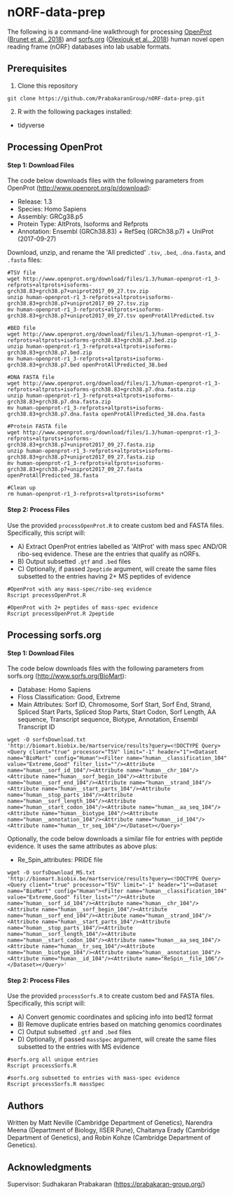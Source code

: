 # nORF-data-prep
The following is a command-line walkthrough for processing [OpenProt](http://www.openprot.org/) ([Brunet et al., 2018](https://doi.org/10.1093/nar/gky936)) and [sorfs.org](http://www.sorfs.org/) ([Olexiouk et al., 2018](https://doi.org/10.1093/nar/gkx1130)) human novel open reading frame (nORF) databases into lab usable formats.

## Prerequisites
1. Clone this repository
```
git clone https://github.com/PrabakaranGroup/nORF-data-prep.git
```
2. R with the following packages installed:
* tidyverse

## Processing OpenProt

#### Step 1: Download Files

The code below downloads files with the following parameters from OpenProt (http://www.openprot.org/p/download):
* Release: 1.3
* Species: Homo Sapiens
* Assembly: GRCg38.p5
* Protein Type: AltProts, Isoforms and Refprots
* Annotation: Ensembl (GRCh38.83) + RefSeq (GRCh38.p7) + UniProt (2017-09-27)

Download, unzip, and rename the 'All predicted' `.tsv`, `.bed`, `.dna.fasta`, and `.fasta` files:
```
#TSV file
wget http://www.openprot.org/download/files/1.3/human-openprot-r1_3-refprots+altprots+isoforms-grch38.83+grch38.p7+uniprot2017_09_27.tsv.zip
unzip human-openprot-r1_3-refprots+altprots+isoforms-grch38.83+grch38.p7+uniprot2017_09_27.tsv.zip
mv human-openprot-r1_3-refprots+altprots+isoforms-grch38.83+grch38.p7+uniprot2017_09_27.tsv openProtAllPredicted.tsv

#BED file
wget http://www.openprot.org/download/files/1.3/human-openprot-r1_3-refprots+altprots+isoforms-grch38.83+grch38.p7.bed.zip
unzip human-openprot-r1_3-refprots+altprots+isoforms-grch38.83+grch38.p7.bed.zip
mv human-openprot-r1_3-refprots+altprots+isoforms-grch38.83+grch38.p7.bed openProtAllPredicted_38.bed

#DNA FASTA file
wget http://www.openprot.org/download/files/1.3/human-openprot-r1_3-refprots+altprots+isoforms-grch38.83+grch38.p7.dna.fasta.zip
unzip human-openprot-r1_3-refprots+altprots+isoforms-grch38.83+grch38.p7.dna.fasta.zip
mv human-openprot-r1_3-refprots+altprots+isoforms-grch38.83+grch38.p7.dna.fasta openProtAllPredicted_38.dna.fasta

#Protein FASTA file
wget http://www.openprot.org/download/files/1.3/human-openprot-r1_3-refprots+altprots+isoforms-grch38.83+grch38.p7+uniprot2017_09_27.fasta.zip
unzip human-openprot-r1_3-refprots+altprots+isoforms-grch38.83+grch38.p7+uniprot2017_09_27.fasta.zip
mv human-openprot-r1_3-refprots+altprots+isoforms-grch38.83+grch38.p7+uniprot2017_09_27.fasta openProtAllPredicted_38.fasta

#Clean up
rm human-openprot-r1_3-refprots+altprots+isoforms*
```
#### Step 2: Process Files

Use the provided `processOpenProt.R` to create custom bed and FASTA files. 
Specifically, this script will:
 * A) Extract OpenProt entries labelled as 'AltProt' with mass spec AND/OR ribo-seq evidence. These are the entries that qualify as nORFs.
 * B) Output subsetted `.gtf` and `.bed` files
 * C) Optionally, if passed `2peptide` argument, will create the same files subsetted to the entries having 2+ MS peptides of evidence

```
#OpenProt with any mass-spec/ribo-seq evidence
Rscript processOpenProt.R

#OpenProt with 2+ peptides of mass-spec evidence
Rscript processOpenProt.R 2peptide
```


## Processing sorfs.org

#### Step 1: Download Files

The code below downloads files with the following parameters from sorfs.org (http://www.sorfs.org/BioMart):
* Database: Homo Sapiens
* Floss Classification: Good, Extreme
* Main Attributes: Sorf ID, Chromosome, Sorf Start, Sorf End, Strand, Spliced Start Parts, Spliced Stop Parts, Start Codon, Sorf Length, AA sequence, Transcript sequence, Biotype, Annotation, Ensembl Transcript ID
```
wget -O sorfsDownload.txt 'http://biomart.biobix.be/martservice/results?query=<!DOCTYPE Query><Query client="true" processor="TSV" limit="-1" header="1"><Dataset name="BioMart" config="Human"><Filter name="human__classification_104" value="Extreme,Good" filter_list=""/><Attribute name="human__sorf_id_104"/><Attribute name="human__chr_104"/><Attribute name="human__sorf_begin_104"/><Attribute name="human__sorf_end_104"/><Attribute name="human__strand_104"/><Attribute name="human__start_parts_104"/><Attribute name="human__stop_parts_104"/><Attribute name="human__sorf_length_104"/><Attribute name="human__start_codon_104"/><Attribute name="human__aa_seq_104"/><Attribute name="human__biotype_104"/><Attribute name="human__annotation_104"/><Attribute name="human__id_104"/><Attribute name="human__tr_seq_104"/></Dataset></Query>'
```
Optionally, the code below downloads a similar file for entries with peptide evidence. It uses the same attributes as above plus:
* Re_Spin_attributes: PRIDE file
```
wget -O sorfsDownload_MS.txt 'http://biomart.biobix.be/martservice/results?query=<!DOCTYPE Query><Query client="true" processor="TSV" limit="-1" header="1"><Dataset name="BioMart" config="Human"><Filter name="human__classification_104" value="Extreme,Good" filter_list=""/><Attribute name="human__sorf_id_104"/><Attribute name="human__chr_104"/><Attribute name="human__sorf_begin_104"/><Attribute name="human__sorf_end_104"/><Attribute name="human__strand_104"/><Attribute name="human__start_parts_104"/><Attribute name="human__stop_parts_104"/><Attribute name="human__sorf_length_104"/><Attribute name="human__start_codon_104"/><Attribute name="human__aa_seq_104"/><Attribute name="human__tr_seq_104"/><Attribute name="human__biotype_104"/><Attribute name="human__annotation_104"/><Attribute name="human__id_104"/><Attribute name="ReSpin__file_106"/></Dataset></Query>'
```

#### Step 2: Process Files

Use the provided `processSorfs.R` to create custom bed and FASTA files. 
Specifically, this script will:
 * A) Convert genomic coordinates and splicing info into bed12 format
 * B) Remove duplicate entries based on matching genomics coordinates
 * C) Output subsetted `.gtf` and `.bed` files
 * D) Optionally, if passed `massSpec` argument, will create the same files subsetted to the entries with MS evidence
 
```
#sorfs.org all unique entries
Rscript processSorfs.R

#sorfs.org subsetted to entries with mass-spec evidence
Rscript processSorfs.R massSpec
```

## Authors

Written by Matt Neville (Cambridge Department of Genetics), Narendra Meena (Department of Biology, IISER Pune), Chaitanya Erady (Cambridge Department of Genetics), and Robin Kohze (Cambridge Department of Genetics).

## Acknowledgments
Supervisor: Sudhakaran Prabakaran (https://prabakaran-group.org/)
